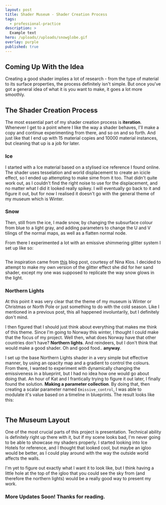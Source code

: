 ```yaml
---
layout: post
title: Shader Museum - Shader Creation Process
tags:
  - professional-practice
description: >
  Example text
hero: /uploads//uploads/snowglobe.gif
overlay: purple
published: true
---
```


## Coming Up With the Idea
Creating a good shader implies a lot of research - from  the type of material to its surface properties, the process definitely isn't simple. But once you've got a general idea of what it is you want to make, it goes a lot more smoothly.

## The Shader Creation Process
The most essential part of my shader creation process is **iteration**. Whenever I get to a point where I like the way a shader behaves, I'll make a copy and continue experimenting from there, and so on and so forth. And just like that I end up with 15 material copies and 10000 material instances, but cleaning that up is a job for later.

### Ice
I started with a Ice material based on a stylised ice reference I found online. The shader uses tesselation and world displacement to create an icicle effect, so I ended up attempting to make sime from it too. That didn't quite work out, as I couldn't find the right noise to use for the displacement, and no matter what I did it looked really spikey. I will eventually go back to it and figure it out, but for now I realised it doesn't go with the general theme of my museum which is Winter.
### Snow
Then, still from the ice, I made snow, by changing the subsurface colour from blue to a light gray, and  adding parameters to change the U and V tilings of the normal maps, as well as a flatten normal node.

From there I experimented a lot with an emissive shimmering glitter system I set up like so:

![]()

The inspiration came from [this](https://www.artstation.com/blogs/ninaklos/la87/shader-museum-part-1-planning-sand-glitter) blog post, courtesy of Nina Klos. I decided to attempt to make my own version of the glitter effect she did for her sand shader, except my one was supposed to replicate the way snow glows in the light.

### Northern Lights
At this point it was very clear that the theme of my museum is Winter or Christmas or North Pole or just something to do with the cold season. Like I mentioned in a previous post, this all happened involuntarily, but I definitely don't mind.

I then figured that I should just think about everything that makes me think of this theme. Since I'm going to Norway this winter, I thought I could make that the focus of my project. Well then, what does Norway have that other countries don't have? **Northern lights**. And reindeers, but I don't think that would make a good shader. Oh and good food.. **anyway**.

I set up the base Northern Lights shader in a very simple but effective manner, by using an opacity map and a gradient to control the colours. From there, I wanted to experiment with dynamically changing the emissiveness in a blueprint, but I had no idea how one would go about doing that. An hour of Kat and I frantically trying to figure it out later, I finally found the solution. **Making a parameter collection**. By doing that, then creating a scalar parameter named `Emissive_control`, I was able to modulate it's value based on a timeline in blueprints. The result looks like this:

![]()


## The Museum Layout
One of the most crucial parts of this project is presentation. Technical ability is definitely right up there with it, but if my scene looks bad, I'm never going to be able to showcase my shaders properly. I started looking into Ice Hotels for reference, and I thought that looked cool, but maybe an igloo would be better, as I could play around with the way the outside world affects the walls. 

I'm yet to figure out exactly what I want it to look like, but I think having a little hole at the top of the igloo that you could see the sky from (and therefore the northern lights) would be a really good way to present my work.

### More Updates Soon! Thanks for reading.
